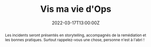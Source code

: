 ---
title: Vis ma vie d'Ops

event: Malt Academy
event_url: https://www.malt-academy.com/malt-academy-all-malt-academies

location: En ligne

summary: L’échec comme une source de connaissance. 
abstract: "Les incidents seront présentés en storytelling, accompagnés de la remédiation et les bonnes pratiques. Surtout rappelez-vous une chose, personne n'est à l'abri !"

date: "2022-03-17T13:00:00Z"
date_end: "2022-03-17T14:00:00Z"
all_day: false

publishDate: "2022-02-08T00:00:00Z"

authors: [David Aparicio]
tags: [Cloud, SRE]

featured: false

image:
  caption: 'Crédits: [**Malt Academy**](https://www.malt-academy.com/)'
  focal_point: Right

links:
- name: Vidéo
  url: https://youtu.be/8Tr8xnU_ZHw
- icon: comments
  icon_pack: fas
  name: Avis
  url: https://openfeedback.io/ccc3T1AYxWjl8tVAOq0x/2022-03-17/RbvD53UfoTpfWE5xmW99
- icon: pencil-alt
  icon_pack: fas
  name: S'inscrire
  url: https://app.livestorm.co/malt-community/vis-ma-vie-dops?type=detailed
url_code: ""
url_pdf: ""
url_slides: "talks/MaltAcademy2022_VisMaVieDOps.pdf"
url_video: ""

slides: ""
projects: []
---